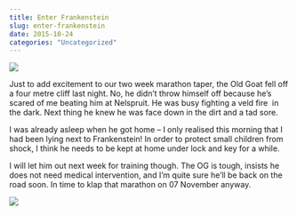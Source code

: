 ```yaml
---
title: Enter Frankenstein
slug: enter-frankenstein
date: 2015-10-24
categories: "Uncategorized"
---
```


<p><img src="http://res.cloudinary.com/dy6grlu8z/image/upload/v1558842035/pzpypda93jxes4mbdfg4.jpg"/></p>
<p>Just to add excitement to our two week marathon taper, the Old Goat fell off a four metre cliff last night. No, he didn’t throw himself off because he’s scared of me beating him at Nelspruit. He was busy fighting a veld fire  in the dark. Next thing he knew he was face down in the dirt and a tad sore.</p>
<p>I was already asleep when he got home – I only realised this morning that I had been lying next to Frankenstein! In order to protect small children from shock, I think he needs to be kept at home under lock and key for a while.</p>
<p>I will let him out next week for training though. The OG is tough, insists he does not need medical intervention, and I’m quite sure he’ll be back on the road soon. In time to klap that marathon on 07 November anyway.</p>
<p><img src="http://res.cloudinary.com/dy6grlu8z/image/upload/v1558842036/ogbrqsyyrvobfuamjdzf.jpg"/></p>







